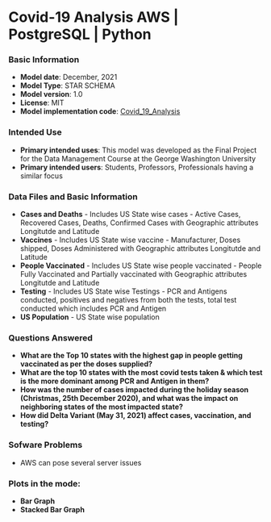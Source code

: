 # Covid-19 Analysis AWS | PostgreSQL | Python

### Basic Information

* **Model date**: December, 2021
* **Model Type**: STAR SCHEMA
* **Model version**: 1.0
* **License**: MIT
* **Model implementation code**: [Covid_19_Analysis](Covid_19_Analysis.ipynb)

### Intended Use
* **Primary intended uses**: This model was developed as the Final Project for the Data Management Course at the George Washington University
* **Primary intended users**: Students, Professors, Professionals having a similar focus


### Data Files and Basic Information
* **Cases and Deaths** - Includes US State wise cases - Active Cases, Recovered Cases, Deaths, Confirmed Cases with Geographic attributes Longitutde and Latitude
* **Vaccines** - Includes US State wise vaccine - Manufacturer, Doses shipped, Doses Administered with Geographic attributes Longitutde and Latitude
* **People Vaccinated** - Includes US State wise people vaccinated - People Fully Vaccinated and Partially vaccinated with Geographic attributes Longitutde and Latitude
* **Testing** - Includes US State wise Testings - PCR and Antigens conducted, positives and negatives from both the tests, total test conducted which includes PCR and Antigen
* **US Population** - US State wise population

### Questions Answered
* **What are the Top 10 states with the highest gap in people getting vaccinated as per the doses supplied?**
* **What are the top 10 states with the most covid tests taken & which test is the more dominant among PCR and Antigen in them?**
* **How was the number of cases impacted during the holiday season (Christmas, 25th December 2020), and what was the impact on neighboring states of the most impacted state?**
* **How did Delta Variant (May 31, 2021) affect cases, vaccination, and testing?**

### Sofware Problems
* AWS can pose several server issues

### Plots in the mode:
* **Bar Graph**
* **Stacked Bar Graph**


